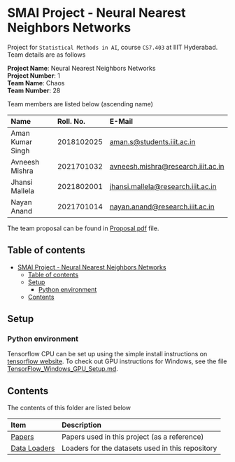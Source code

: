 # SMAI Project - Neural Nearest Neighbors Networks

Project for `Statistical Methods in AI`, course `CS7.403` at IIIT Hyderabad. Team details are as follows

**Project Name**: Neural Nearest Neighbors Networks <br>
**Project Number**: 1 <br>
**Team Name**: Chaos <br>
**Team Number**: 28

Team members are listed below (ascending name)

| Name | Roll. No. | E-Mail |
| :--- | :---- | :---- |
| Aman Kumar Singh | 2018102025 | aman.s@students.iiit.ac.in |
| Avneesh Mishra | 2021701032 | avneesh.mishra@research.iiit.ac.in |
| Jhansi Mallela | 2021802001 | jhansi.mallela@research.iiit.ac.in |
| Nayan Anand | 2021701014 | nayan.anand@research.iiit.ac.in |

The team proposal can be found in [Proposal.pdf](./Proposal.pdf) file.

## Table of contents

- [SMAI Project - Neural Nearest Neighbors Networks](#smai-project---neural-nearest-neighbors-networks)
    - [Table of contents](#table-of-contents)
    - [Setup](#setup)
        - [Python environment](#python-environment)
    - [Contents](#contents)

## Setup

### Python environment

Tensorflow CPU can be set up using the simple install instructions on [tensorflow website](https://www.tensorflow.org/install/pip). To check out GPU instructions for Windows, see the file [TensorFlow_Windows_GPU_Setup.md](./TensorFlow_Windows_GPU_Setup.md).

## Contents

The contents of this folder are listed below

| Item | Description |
| :--- | :-- |
| [Papers](./Papers/README.md) | Papers used in this project (as a reference) |
| [Data Loaders](./DataLoaders/README.md) | Loaders for the datasets used in this repository |
